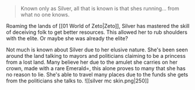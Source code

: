
>Known only as Silver, all that is known is that shes running... from what no one knows.

Roaming the lands of [[01 World of Zeto|Zeto]], Silver has mastered the skill of deceiving folk to get better resources. This allowed her to rub shoulders with the elite. Or maybe she was already the elite?

Not much is known about Silver due to her elusive nature. She's been seen around the land talking to mayors and politicians claiming to be a princess from a lost land. Many believe her due to the amulet she carries on her crown, made with a rare Emerald=, this alone proves to many that she has no reason to lie. She's able to travel many places due to the funds she gets from the politicians she talks to. 
![[silver mc skin.png|250]]

